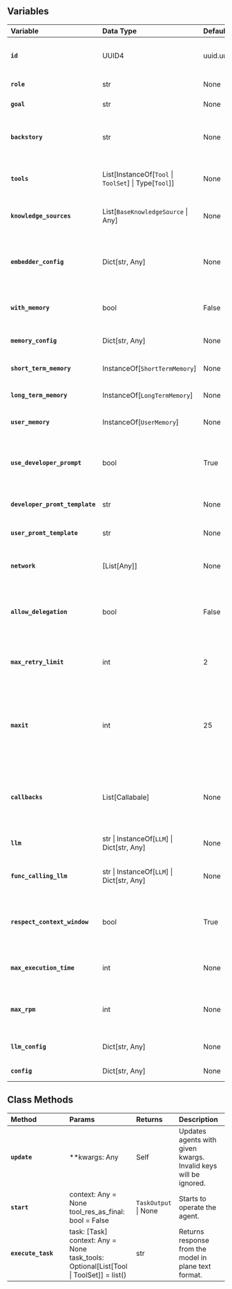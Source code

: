 ## Variables

| <div style="width:160px">**Variable**</div> | **Data Type** | **Default** | **Nullable** | **Description** |
| :---               | :---  | :--- | :--- | :--- |
| **`id`**   | UUID4 | uuid.uuid4() | False | Stores auto-generated ID as identifier. Not editable. |
| **`role`**   | str | None | False | Stores a role of the agent. |
| **`goal`**   | str | None | False | Stores a goal of the agent. |
| **`backstory`**  | str | None | True | Stores backstory of the agent. Utilized as system prompt. |
| **`tools`**  | List[InstanceOf[`Tool` \| `ToolSet`] \| Type[`Tool`]] | None | True | Stores tools to be used when executing a task. |
| **`knowledge_sources`**  | List[`BaseKnowledgeSource` \| Any] | None | True | Stores knowledge sources in text, file path, or url. |
| **`embedder_config`** | Dict[str, Any] | None | True | Stores embedding configuration for storing knowledge sources. |
| **`with_memory`** | bool | False | - | Whether to store tasks and results in memory. |
| **`memory_config`** |  Dict[str, Any] | None | True | Stores configuration of the memory. |
| **`short_term_memory`** | InstanceOf[`ShortTermMemory`] | None | True | Stores `ShortTermMemory` object. |
| **`long_term_memory`** | InstanceOf[`LongTermMemory`] | None | True | Stores `LongTermMemory` object. |
| **`user_memory`** | InstanceOf[`UserMemory`] | None | True | Stores `UserMemory` object. |
| **`use_developer_prompt`** |  bool | True | - | Whether to use the system (developer) prompt when calling the model. |
| **`developer_promt_template`** | str | None | True | File path to the prompt template. |
| **`user_promt_template`** | str | None | True | File path to the prompt template. |
| **`network`** | [List[Any]] | None | True | Stores a list of agent networks that the agent belongs to. |
| **`allow_delegation`** | bool | False | - | Whether the agent can delegate assinged tasks to another agent. |
| **`max_retry_limit`** | int | 2 | - | Maximum number of retries when the task execution failed. |
| **`maxit`** | int | 25 | - | Maximum number of total optimization loops conducted when an error occues during the task execution. |
| **`callbacks`** | List[Callabale] | None | True | Stores a list of callback functions that must be called after every task execution completed.|
| **`llm`** | str \| InstanceOf[`LLM`] \| Dict[str, Any] | None | False | Stores the main model that the agent runs on. |
| **`func_calling_llm`** | str \| InstanceOf[`LLM`] \| Dict[str, Any] | None | False | Stores the function calling model that the agent runs on. |
| **`respect_context_window`** | bool | True | - | Whether to follow the main model's maximum context window size. |
| **`max_execution_time`** | int | None | True | Stores maximum execution time in seconds. |
| **`max_rpm`** | int | None | True | Stores maximum number of requests per minute. |
| **`llm_config`** | Dict[str, Any] | None | True | Stores configuration of `LLM` object. |
| **`config`** | Dict[str, Any] | None | True | Stores model config. |


## Class Methods

| <div style="width:120px">**Method**</div> | **Params** | **Returns** | **Description** |
| :---               | :---  | :--- | :--- |
| **`update`** | **kwargs: Any  | Self | Updates agents with given kwargs. Invalid keys will be ignored. |
| **`start`** | context: Any = None <br> tool_res_as_final: bool = False  | `TaskOutput` \| None  | Starts to operate the agent. |
| **`execute_task`** | task: [Task] <br> context: Any = None <br> task_tools: Optional[List[Tool \| ToolSet]] = list() | str | Returns response from the model in plane text format. |
